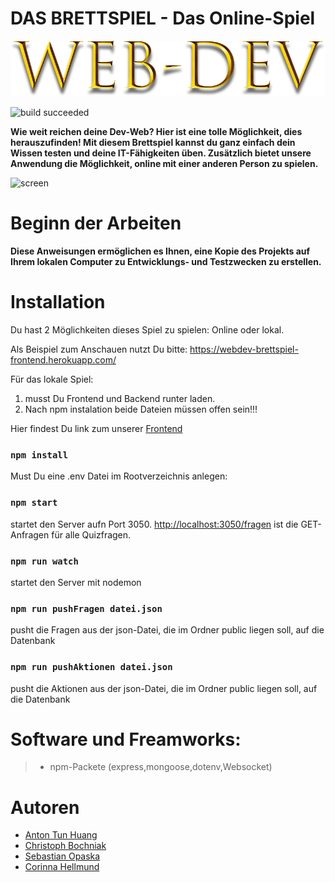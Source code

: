 # DAS BRETTSPIEL - Das Online-Spiel
![logo](img/../public/img/LogoSpiel.png)


![build succeeded](https://img.shields.io/badge/build-succeeded-brightgreen.svg)

  **Wie weit reichen deine Dev-Web? Hier ist eine tolle Möglichkeit, dies herauszufinden! 
  Mit diesem Brettspiel kannst du ganz einfach dein Wissen testen und deine IT-Fähigkeiten üben. Zusätzlich bietet unsere Anwendung die Möglichkeit, online mit einer anderen Person zu spielen.**

![screen](img/../public/img/ScreenSpiel.png)

# Beginn der Arbeiten

  **Diese Anweisungen ermöglichen es Ihnen, eine Kopie des Projekts auf Ihrem lokalen Computer zu Entwicklungs- und Testzwecken zu erstellen.**

# Installation

Du hast 2 Möglichkeiten dieses Spiel zu spielen: Online oder lokal.

Als Beispiel zum Anschauen nutzt Du bitte: https://webdev-brettspiel-frontend.herokuapp.com/

Für das lokale Spiel:

1.  musst Du Frontend und Backend runter laden. 
2.  Nach npm instalation beide Dateien müssen offen sein!!!

Hier findest Du link zum unserer [Frontend](https://github.com/fbw35-AbschlussprojektBrettspiel/fbw35-Abschlussprojekt_Frontend/tree/main/src)


### `npm install`


Must Du eine .env Datei im Rootverzeichnis anlegen:

### `npm start`

startet den Server aufn Port 3050.
[http://localhost:3050/fragen](http://localhost:3050/fragen) ist die GET-Anfragen für alle Quizfragen.

### `npm run watch`

startet den Server mit nodemon

### `npm run pushFragen datei.json`

pusht die Fragen aus der json-Datei, die im Ordner public liegen soll, auf die Datenbank

### `npm run pushAktionen datei.json`

pusht die Aktionen aus der json-Datei, die im Ordner public liegen soll, auf die Datenbank



# Software und Freamworks:

> * npm-Packete (express,mongoose,dotenv,Websocket)


# Autoren
* [Anton Tun Huang](https://github.com/TunHuang)
* [Christoph Bochniak](https://github.com/Christoph86)
* [Sebastian Opaska](https://github.com/sopaska)
* [Corinna Hellmund](https://github.com/CoraHell)





